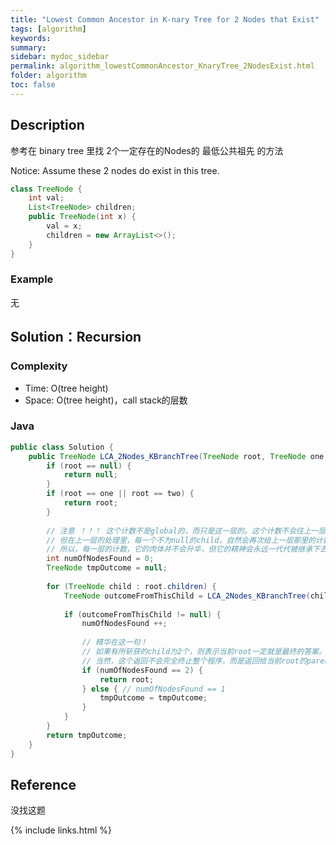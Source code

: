 ```yaml
---
title: "Lowest Common Ancestor in K-nary Tree for 2 Nodes that Exist"
tags: [algorithm]
keywords:
summary:
sidebar: mydoc_sidebar
permalink: algorithm_lowestCommonAncestor_KnaryTree_2NodesExist.html
folder: algorithm
toc: false
---
```


## Description
参考在 binary tree 里找 2个一定存在的Nodes的 最低公共祖先 的方法

Notice: Assume these 2 nodes do exist in this tree.

```java
class TreeNode {
    int val;
    List<TreeNode> children;
    public TreeNode(int x) { 
        val = x; 
        children = new ArrayList<>();
    }
}
```

### Example
无

## Solution：Recursion

### Complexity
* Time: O(tree height)
* Space: O(tree height)，call stack的层数

### Java
```java
public class Solution {
    public TreeNode LCA_2Nodes_KBranchTree(TreeNode root, TreeNode one, TreeNode two) {
        if (root == null) {
            return null;
        }
        if (root == one || root == two) {
            return root;
        }
    
        // 注意 ！！！ 这个计数不是global的，而只是这一层的。这个计数不会往上一层再传递。
        // 但在上一层的处理里，每一个不为null的child，自然会再次给上一层那里的计数+1，
        // 所以，每一层的计数，它的肉体并不会升华，但它的精神会永远一代代被继承下去
        int numOfNodesFound = 0;
        TreeNode tmpOutcome = null;
        
        for (TreeNode child : root.children) {
            TreeNode outcomeFromThisChild = LCA_2Nodes_KBranchTree(child, one, two);
            
            if (outcomeFromThisChild != null) {
                numOfNodesFound ++;
            
                // 精华在这一句！
                // 如果有所斩获的child为2个，则表示当前root一定就是最终的答案。返回它就可以了
                // 当然，这个返回不会完全终止整个程序，而是返回给当前root的parent，然后一层一层往上返，一直到整个树的总root，才会结束程序
                if (numOfNodesFound == 2) {
                    return root;
                } else { // numOfNodesFound == 1
                    tmpOutcome = tmpOutcome;
                } 
            }
        }
        return tmpOutcome;
    }
}
```

## Reference
没找这题

{% include links.html %}
